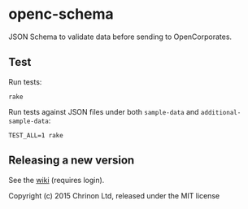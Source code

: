 # openc-schema

JSON Schema to validate data before sending to OpenCorporates.

## Test

Run tests:

    rake

Run tests against JSON files under both `sample-data` and `additional-sample-data`:

    TEST_ALL=1 rake

## Releasing a new version

See the [wiki](https://wiki.opencorporates.com/dev/updating_openc-schema) (requires login).

Copyright (c) 2015 Chrinon Ltd, released under the MIT license
